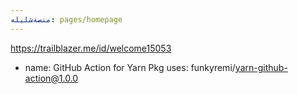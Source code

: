 ```yaml
---
منصةشليله: pages/homepage
---
```

https://trailblazer.me/id/welcome15053 
- name: GitHub Action for Yarn Pkg
  uses: funkyremi/yarn-github-action@1.0.0

